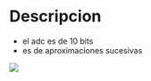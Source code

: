 # Descripcion 
- el adc es de 10 bits
- es de aproximaciones sucesivas

![](https://mexico.newark.com/productimages/standard/en_GB/2356913-40.jpg)
